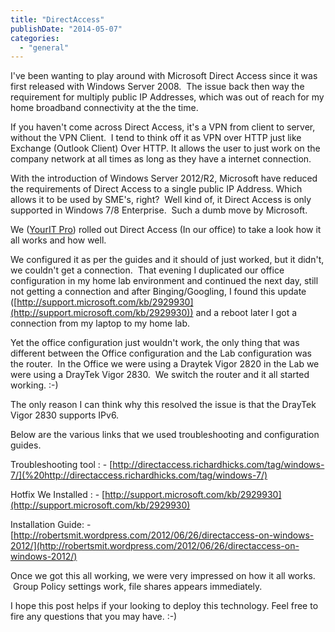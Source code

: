 ```yaml
---
title: "DirectAccess"
publishDate: "2014-05-07"
categories: 
  - "general"
---
```


I've been wanting to play around with Microsoft Direct Access since it was first released with Windows Server 2008.  The issue back then way the requirement for multiply public IP Addresses, which was out of reach for my home broadband connectivity at the the time.

If you haven't come across Direct Access, it's a VPN from client to server, without the VPN Client.  I tend to think off it as VPN over HTTP just like Exchange (Outlook Client) Over HTTP. It allows the user to just work on the company network at all times as long as they have a internet connection.

With the introduction of Windows Server 2012/R2, Microsoft have reduced the requirements of Direct Access to a single public IP Address. Which allows it to be used by SME's, right?  Well kind of, it Direct Access is only supported in Windows 7/8 Enterprise.  Such a dumb move by Microsoft.

We ([YourIT Pro](http://www.youritpro.co.uk/)) rolled out Direct Access (In our office) to take a look how it all works and how well.

We configured it as per the guides and it should of just worked, but it didn't, we couldn't get a connection.  That evening I duplicated our office configuration in my home lab environment and continued the next day, still not getting a connection and after Binging/Googling, I found this update ([http://support.microsoft.com/kb/2929930](http://support.microsoft.com/kb/2929930)) and a reboot later I got a connection from my laptop to my home lab.

Yet the office configuration just wouldn't work, the only thing that was different between the Office configuration and the Lab configuration was the router.  In the Office we were using a Draytek Vigor 2820 in the Lab we were using a DrayTek Vigor 2830.  We switch the router and it all started working. :-)

The only reason I can think why this resolved the issue is that the DrayTek Vigor 2830 supports IPv6.

Below are the various links that we used troubleshooting and configuration guides.

Troubleshooting tool : - [http://directaccess.richardhicks.com/tag/windows-7/](%20http://directaccess.richardhicks.com/tag/windows-7/)

Hotfix We Installed : - [http://support.microsoft.com/kb/2929930](http://support.microsoft.com/kb/2929930)

Installation Guide: - [http://robertsmit.wordpress.com/2012/06/26/directaccess-on-windows-2012/](http://robertsmit.wordpress.com/2012/06/26/directaccess-on-windows-2012/)

Once we got this all working, we were very impressed on how it all works.  Group Policy settings work, file shares appears immediately.

I hope this post helps if your looking to deploy this technology. Feel free to fire any questions that you may have. :-)
